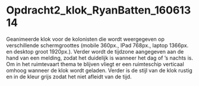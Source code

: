 # Opdracht2_klok_RyanBatten_16061314
Geanimeerde klok voor de kolonisten die wordt weergegeven op verschillende schermgroottes (mobile 360px., IPad 768px., laptop 1366px. en desktop groot 1920px.). Verder wordt de tijdzone aangegeven aan de hand van een melding, zodat het duidelijk is wanneer het dag of ’s nachts is. Om in het ruimtevaart thema te blijven vliegt er een ruimteschip verticaal omhoog wanneer de klok wordt geladen. Verder is de stijl van de klok rustig en in de kleur grijs zodat het niet afleidt van de tijd.
